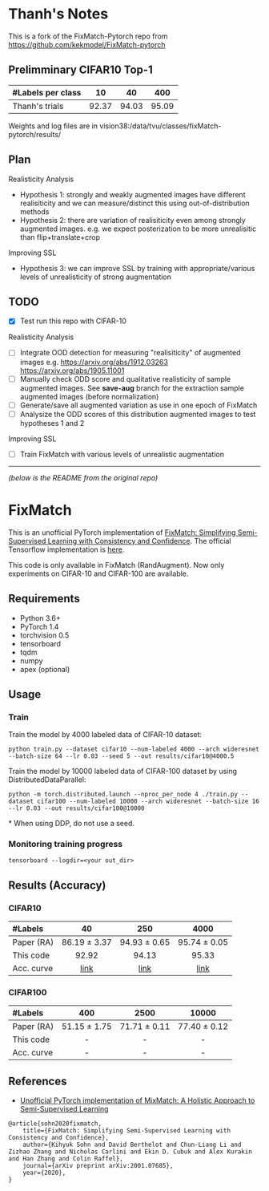 # Thanh's Notes
This is a fork of the FixMatch-Pytorch repo from https://github.com/kekmodel/FixMatch-pytorch

## Prelimminary CIFAR10 Top-1
| #Labels per class| 10 | 40 | 400 |
|:---|:---:|:---:|:---:|
| Thanh's trials | 92.37 | 94.03 | 95.09 |

Weights and log files are in vision38:/data/tvu/classes/fixMatch-pytorch/results/


## Plan
Realisticity Analysis
- Hypothesis 1: strongly and weakly augmented images have different realisiticity and we can measure/distinct this using out-of-distribution methods
- Hypothesis 2: there are variation of realisiticity even among strongly augmented images. e.g. we expect posterization to be more unrealisitic than flip+translate+crop

Improving SSL
- Hypothesis 3: we can improve SSL by training with appropriate/various levels of unrealisticity of strong augmentation

## TODO
- [X] Test run this repo with CIFAR-10

Realisticity Analysis
- [ ] Integrate OOD detection for measuring "realisiticity" of augmented images e.g. https://arxiv.org/abs/1912.03263 https://arxiv.org/abs/1905.11001
- [ ] Manually check ODD score and qualitative realisticity of sample augmented images. See **save-aug** branch for the extraction sample augmented images (before normalization)
- [ ] Generate/save all augmented variation as use in one epoch of FixMatch
- [ ] Analysize the ODD scores of this distribution augmented images to test hypotheses 1 and 2

Improving SSL
- [ ] Train FixMatch with various levels of unrealistic augmentation

---------------------------------------------
*(below is the README from the original repo)*
# FixMatch
This is an unofficial PyTorch implementation of [FixMatch: Simplifying Semi-Supervised Learning with Consistency and Confidence](https://arxiv.org/abs/2001.07685).
The official Tensorflow implementation is [here](https://github.com/google-research/fixmatch).

This code is only available in FixMatch (RandAugment).
Now only experiments on CIFAR-10 and CIFAR-100 are available.

## Requirements
- Python 3.6+
- PyTorch 1.4
- torchvision 0.5
- tensorboard
- tqdm
- numpy
- apex (optional)

## Usage

### Train
Train the model by 4000 labeled data of CIFAR-10 dataset:

```
python train.py --dataset cifar10 --num-labeled 4000 --arch wideresnet --batch-size 64 --lr 0.03 --seed 5 --out results/cifar10@4000.5
```

Train the model by 10000 labeled data of CIFAR-100 dataset by using DistributedDataParallel:
```
python -m torch.distributed.launch --nproc_per_node 4 ./train.py --dataset cifar100 --num-labeled 10000 --arch wideresnet --batch-size 16 --lr 0.03 --out results/cifar100@10000
```
\* When using DDP, do not use a seed.

### Monitoring training progress
```
tensorboard --logdir=<your out_dir>
```

## Results (Accuracy)

### CIFAR10
| #Labels | 40 | 250 | 4000 |
|:---|:---:|:---:|:---:|
| Paper (RA) | 86.19 ± 3.37 | 94.93 ± 0.65 | 95.74 ± 0.05 |
| This code | 92.92 | 94.13 | 95.33 |
| Acc. curve | [link](https://tensorboard.dev/experiment/YcLQA52kQ1KZIgND8bGijw/) | [link](https://tensorboard.dev/experiment/n3Wd14QRTZWEKXlmbQxfvw/) | [link](https://tensorboard.dev/experiment/MX4pVoLmRMuq7VTQV9M8ww/) |

### CIFAR100
| #Labels | 400 | 2500 | 10000 |
|:---|:---:|:---:|:---:|
|Paper (RA) | 51.15 ± 1.75 | 71.71 ± 0.11 | 77.40 ± 0.12 |
|This code | - | - | - |
| Acc. curve | - | - | - |

## References
- [Unofficial PyTorch implementation of MixMatch: A Holistic Approach to Semi-Supervised Learning](https://github.com/YU1ut/MixMatch-pytorch)
```
@article{sohn2020fixmatch,
    title={FixMatch: Simplifying Semi-Supervised Learning with Consistency and Confidence},
    author={Kihyuk Sohn and David Berthelot and Chun-Liang Li and Zizhao Zhang and Nicholas Carlini and Ekin D. Cubuk and Alex Kurakin and Han Zhang and Colin Raffel},
    journal={arXiv preprint arXiv:2001.07685},
    year={2020},
}
```
